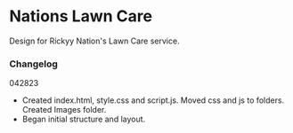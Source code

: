 # Nations Lawn Care
Design for Rickyy Nation's Lawn Care service.


### Changelog

042823
- Created index.html, style.css and script.js. Moved css and js to folders. Created Images folder.
- Began initial structure and layout.

  